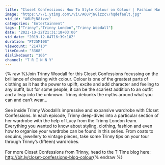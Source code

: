 ```yaml
---
title: "Closet Confessions: How To Style Colour on Colour | Fashion Haul | Trinny"
image: "https:\/\/i.ytimg.com\/vi\/A6UPjN8izzc\/hqdefault.jpg"
vid_id: "A6UPjN8izzc"
categories: "Entertainment"
tags: ["Trinny","Trinny London","Trinny Woodall"]
date: "2021-10-22T21:31:18+03:00"
vid_date: "2019-12-04T16:39:18Z"
duration: "PT25M10S"
viewcount: "214713"
likeCount: "3368"
dislikeCount: "105"
channel: "T R I N N Y"
---
```

{% raw %}Join Trinny Woodall for this Closet Confessions focussing on the brilliance of dressing with colour. Colour is one of the greatest parts of clothing as it has the power to uplift, excite and add character and feeling to any outfit, but for some people, it can be the scariest addition to an outfit and a leap into the unknown. Trinny debunks the myths around what you can and can’t wear… <br /><br />See inside Trinny Woodall’s impressive and expansive wardrobe with Closet Confessions. In each episode, Trinny deep-dives into a particular section of her wardrobe with the help of Lucy from the Trinny London team. Everything you wanted to know about styling, clothing, fashion and even how to organise your wardrobe can be found in this series. From coats to sequins, jewellery to vintage pieces, take some Trinny tips on your tour through Trinny’s (fifteen) wardrobes.<br /><br />For more Closet Confessions from Trinny, head to the T-Time blog here: <a rel="nofollow" target="blank" href="http://bit.ly/closet-confessions-blog-colour">http://bit.ly/closet-confessions-blog-colour</a>{% endraw %}
